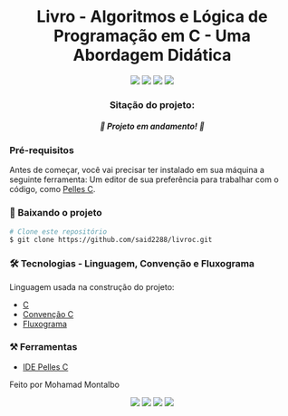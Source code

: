 <h1 align="center">Livro - Algoritmos e Lógica de Programação em C - Uma Abordagem Didática</h1>

<div align="center"><img src="https://img.shields.io/badge/C-100%25-blue"> 
<img src="https://img.shields.io/badge/Convenção-C-blue"/>
<img src="https://img.shields.io/badge/Fluxograma-lightgrey"/>
<img src="https://img.shields.io/badge/License-MIT-blue"/>
</div>

<h3 align="center">Sitação do projeto:</h3>
<h5 align="center">🚀 Projeto em andamento! 🚀</h5>


### Pré-requisitos

Antes de começar, você vai precisar ter instalado em sua máquina a seguinte ferramenta:
Um editor de sua preferência para trabalhar com o código, como [Pelles C](https://down10.software/download-pelles-c/).


### 🎲 Baixando o projeto

```bash
# Clone este repositório
$ git clone https://github.com/said2288/livroc.git
```

### 🛠 Tecnologias - Linguagem, Convenção e Fluxograma

Linguagem usada na construção do projeto:

- [C](https://docs.microsoft.com/pt-br/cpp/c-language/?view=msvc-160)
- [Convenção C](https://github.com/kelvins/Boas-Praticas-Cplusplus)
- [Fluxograma](https://www.youtube.com/watch?v=T12e00hvV6o&list=PL838IdaPZmcuK0yRloRMzZAxKTlJcOsfL&index=3)


### ⚒️ Ferramentas

- [IDE Pelles C](https://down10.software/download-pelles-c/)

Feito por Mohamad Montalbo

<div align="center"><img src="https://img.shields.io/badge/(19) 983999224-25D366?&style=for-the-badge&logo=whatsapp&logoColor=white"/>
<img src="https://img.shields.io/badge/Mohamad Montalbo-%230077B5.svg?&style=for-the-badge&logo=linkedin&logoColor=white"/>
<img src="https://img.shields.io/badge/montalbo005@gmail.com-D14836?&style=for-the-badge&logo=gmail&logoColor=white"/>
<img src="https://img.shields.io/badge/said2288@hotmail.com-0078D4?logo=microsoft-outlook&logoColor=white&style=for-the-badge"/>
</div>
